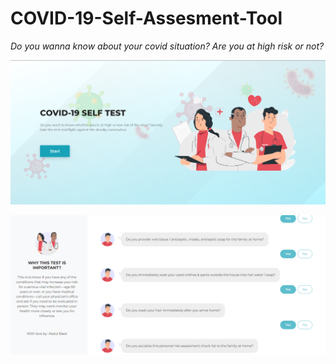 # COVID-19-Self-Assesment-Tool

_Do you wanna know about your covid situation? Are you at high risk or not?_
<p>

![My image](https://github.com/basit21740/COVID-19-Self-Assesment-Tool/blob/main/appinterface2.png?raw=true)

![My image](https://github.com/basit21740/COVID-19-Self-Assesment-Tool/blob/main/appinterface.png?raw=true)
<p>

